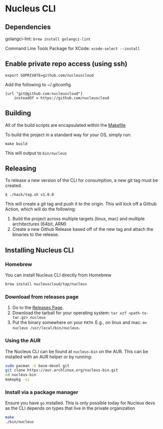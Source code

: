 # Nucleus CLI

## Dependencies
golangci-lint:
```brew install golangci-lint```

Command Line Tools Package for XCode:
```xcode-select --install```

## Enable private repo access (using ssh)
```export GOPRIVATE=github.com/nucleuscloud```

Add the following to ~/.gitconfig
```
[url "git@github.com:nucleuscloud"]
    insteadOf = https://github.com/nucleuscloud
```
## Building
All of the build scripts are encapsulated within the [Makefile](./Makefile)

To build the project in a standard way for your OS, simply run:
```
make build
```
This will output to `bin/nucleus`

## Releasing
To release a new version of the CLI for consumption, a new git tag must be created.

```
$ ./hack/tag.sh v1.0.0
```
This will create a git tag and push it to the origin.
This will kick off a Github Action, which will do the following:
1. Build the project across multiple targets (linux, mac) and multiple architectures (64bit, ARM)
2. Create a new Github Release based off of the new tag and attach the binaries to the release.

## Installing Nucleus CLI

### Homebrew
You can install Nucleus CLI directly from Homebrew
```sh
brew install nucleuscloud/tap/nucleus
```

### Download from releases page
1. Go to the [Releases Page](https://github.com/nucleuscloud/cli/releases).
2. Download the tarball for your operating system: `tar xzf <path-to-tar.gz> nucleus`
5. Put the binary somewhere on your `PATH`. E.g., on linux and mac: `mv nucleus /usr/local/bin/nucleus`.

### Using the AUR
The Nucleus CLI can be found at `nucleus-bin` on the AUR. This can be installed with an AUR helper or by running:
```sh
sudo pacman -S base-devel git
git clone https://aur.archlinux.org/nucleus-bin.git
cd nucleus-bin
makepkg -si
```

### Install via a package manager
Ensure you have `go` installed.
This is only possible today for Nucleus devs as the CLI depends on types that live in the private organization
```sh
make
./bin/nucleus
```
